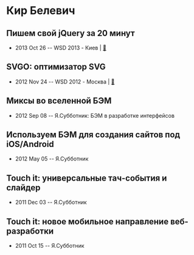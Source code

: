 # Кир Белевич

## Пишем свой jQuery за 20 минут
- 2013 Oct 26 -- WSD 2013 - Киев  | [:notebook:](https://wsd.events/2013/10/26/pres/jq-twenty.pdf)  
## SVGO: оптимизатор SVG
- 2012 Nov 24 -- WSD 2012 - Москва  | [:notebook:](https://wsd.events/2012/11/24/pres/svgo.pdf)  
## Миксы во вселенной БЭМ
- 2012 Sep 08 -- Я.Субботник: БЭМ в разработке интерфейсов    
## Используем БЭМ для создания сайтов под iOS&#x2F;Android
- 2012 May 05 -- Я.Субботник    
## Touch it: универсальные тач-события и слайдер
- 2011 Dec 03 -- Я.Субботник    
## Touch it: новое мобильное направление веб-разработки
- 2011 Oct 15 -- Я.Субботник    
